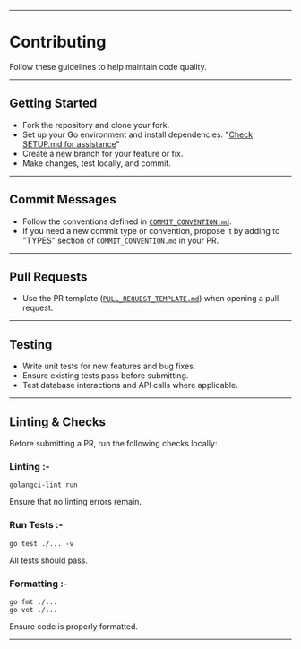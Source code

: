 
---

# Contributing

Follow these guidelines to help maintain code quality.

---

## Getting Started

- Fork the repository and clone your fork.
- Set up your Go environment and install dependencies. "[Check SETUP.md for assistance](.github/SETUP.md)"
- Create a new branch for your feature or fix.
- Make changes, test locally, and commit.

---

## Commit Messages

- Follow the conventions defined in [`COMMIT_CONVENTION.md`](.github/COMMIT_CONVENTION.md).
- If you need a new commit type or convention, propose it by adding to "TYPES" section of `COMMIT_CONVENTION.md` in your PR.

---

## Pull Requests

- Use the PR template ([`PULL_REQUEST_TEMPLATE.md`](.github/PULL_REQUEST_TEMPLATE.md)) when opening a pull request.

---

## Testing

- Write unit tests for new features and bug fixes.
- Ensure existing tests pass before submitting.
- Test database interactions and API calls where applicable.

---

## Linting & Checks

Before submitting a PR, run the following checks locally:

### Linting :-

```
golangci-lint run
```

Ensure that no linting errors remain.

### Run Tests :-

```
go test ./... -v
```

All tests should pass.

### Formatting :-

```
go fmt ./...
go vet ./...
```

Ensure code is properly formatted.

---
